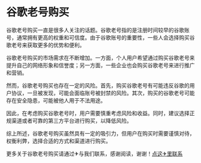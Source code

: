 # 谷歌老号购买

谷歌老号购买一直是很多人关注的话题。谷歌老号指的是注册时间较早的谷歌账号，通常拥有更高的权重和可信度。由于谷歌账号的重要性，一些人会选择购买谷歌老号来获取更多的优势和便利。

谷歌老号购买的市场需求在不断增加。一方面，个人用户希望通过购买谷歌老号来提升自己的网络形象和信誉度；另一方面，一些企业也会购买谷歌老号来进行推广和营销。

然而，谷歌老号购买也存在一定的风险。首先，购买谷歌老号有可能违反谷歌的用户协议，一旦被发现，可能会面临账号被封禁的风险。其次，购买的谷歌老号可能存在安全隐患，可能被他人用于不法用途。

因此，在考虑购买谷歌老号时，用户需要慎重考虑风险和收益。同时，建议选择正规渠道或者可靠的第三方平台进行购买，以降低风险。

综上所述，谷歌老号购买虽然具有一定的吸引力，但用户在购买时需要谨慎对待，权衡利弊，选择合适的方式和渠道进行购买。

更多关于谷歌老号购买请通过✈与我们联系，感谢阅读，谢谢！[点这✈里联系](https://c.k02.cc)